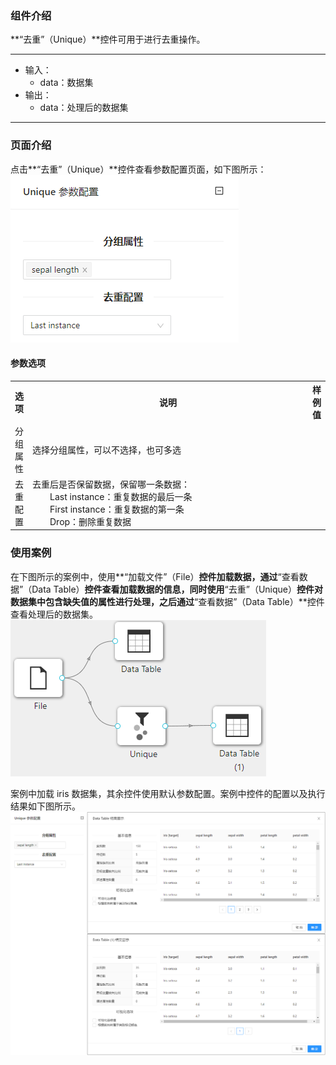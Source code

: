 ### 组件介绍
**“去重”（Unique）**控件可用于进行去重操作。

<hr/>

- 输入：
  - data：数据集
- 输出：
  - data：处理后的数据集

<hr/>


### 页面介绍
点击**“去重”（Unique）**控件查看参数配置页面，如下图所示：  
![param](/img/aistudio/preprocess/unique/param.png)


#### 参数选项
<table>
  <tr>
    <th>选项</th>
    <th width="650">说明</th>
    <th>样例值</th>
  </tr>
  <tr>
      <td>分组属性</td> 
      <td>
      选择分组属性，可以不选择，也可多选
      </td> 
      <td></td>
  </tr>
  <tr>
      <td>去重配置</td> 
      <td>
      去重后是否保留数据，保留哪一条数据：<br/>
      &emsp;&emsp;Last instance：重复数据的最后一条<br/>
      &emsp;&emsp;First instance：重复数据的第一条<br/>
      &emsp;&emsp;Drop：删除重复数据
      </td> 
      <td></td>
  </tr>
</table>

### 使用案例
在下图所示的案例中，使用**“加载文件”（File）**控件加载数据，通过**“查看数据”（Data Table）**控件查看加载数据的信息，同时使用**“去重”（Unique）**控件对数据集中包含缺失值的属性进行处理，之后通过**“查看数据”（Data Table）**控件查看处理后的数据集。   
![workflow](/img/aistudio/preprocess/unique/workflow.png)

案例中加载 iris 数据集，其余控件使用默认参数配置。案例中控件的配置以及执行结果如下图所示。      
![workflow-result](/img/aistudio/preprocess/unique/workflow-result.png)